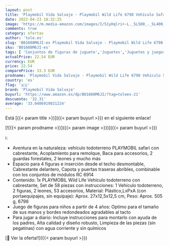 ```yaml
---
layout: post
title: 'Playmobil Vida Salvaje - Playmobil Wild Life 6798 Vehículo Safari   A partir de 4 años'
date: 2022-04-23 18:32:25
image: 'https://m.media-amazon.com/images/I/51yHqlri+-L._SL500_._SL400_.jpg'
comments: true
category: ofertas
author: 'tole.es'
slug: 'B01608M6JI-es Playmobil Vida Salvaje - Playmobil Wild Life 6798 Vehículo...'
sku: 'B01608M6JI-es'
tags: [ 'Conjuntos de figuras de juguete','Juguetes','Juguetes y juegos','Muñecos y figuras','playmobil','playmobil vida salvaje','🇪🇸', ]
actualPrice: 22.54 EUR
currency: EUR
price: 22.54
comparePrice: 33.3 EUR
prodname: 'Playmobil Vida Salvaje - Playmobil Wild Life 6798 Vehículo Safari   A partir de 4 años'
country: 'es'
flag: '🇪🇸'
brand: 'Playmobil Vida Salvaje'
buyurl: 'https://www.amazon.es/dp/B01608M6JI/?tag=tolees-21'
descuento: '32.31'
average: '33.0486919831224'
---
```


Está [{{< param title >}}]({{< param buyurl >}}) en el siguiente enlace!

[![{{< param prodname >}}]({{< param image >}})]({{< param buyurl >}})

ℹ️:

- Aventura en la naturaleza: vehículo todoterreno PLAYMOBIL safari con cabrestante, Acoplamiento para remolque, Baca para accesorios, 2 guardas forestales, 2 leones y mucho más
- Espacio para 4 figuras e inserción desde el techo desmontable, Cabrestante delantero, Capota y puertas traseras abribles, combinable con los conjuntos de módulos RC 6914
- Contenido: 1x PLAYMOBIL Wild Life Vehículo todoterreno con cabrestante, Set de 58 piezas con instrucciones: 1 Vehículo todoterreno, 2 figuras, 2 leones, 53 accesorios, Material: Plástico,LxPxA (con portaequipajes, sin equipaje): Aprox. 27x12,5x12,5 cm, Peso: Aprox. 505 g, 6798
- Juego de figuras para niños a partir de 4 años: Optimo para el tamaño de sus manos y bordes redondeados agradables al tacto
- Para jugar a diario: Incluye instrucciones para montarlo con ayuda de los padres, Alta calidad y diseño robusto, Limpieza de las piezas (sin pegatinas) con agua corriente y sin químicos

[🛒 Ver la oferta!!]({{< param buyurl >}})
